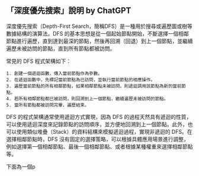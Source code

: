 
## 「深度優先搜索」說明 by ChatGPT

深度優先搜索（Depth-First Search，簡稱DFS）是一種用於搜尋或遍歷圖或樹等數據結構的演算法。DFS 的基本思想是從一個起始節點開始，不斷選擇一個相鄰節點進行遍歷，直到達到最深的節點，然後再回溯（回退）到上一個節點，並繼續遍歷未被訪問的節點，直到所有節點都被訪問。

常見的 DFS 程式架構如下：

```
1. 創建一個遞迴函數，傳入當前節點作為參數。
2. 在遞迴函數中，先標記當前節點為已訪問，並執行當前節點的相應操作。
3. 遍歷當前節點的所有相鄰節點，如果相鄰節點未被訪問，則遞迴調用該節點為新的當前節點。
4. 若所有相鄰節點都已被訪問，則回溯到上一個節點，繼續遍歷未被訪問的節點。
5. 當所有節點都被訪問完畢，遍歷結束。
```

DFS 的程式架構通常使用遞迴方式實現，因為 DFS 的過程天然具有遞迴的性質，可以使用遞迴深度來記錄節點的訪問順序，並方便地回溯到上一個節點。此外，也可以使用類似堆疊（Stack）的資料結構來模擬遞迴過程，實現非遞迴的 DFS。在選擇相鄰節點時，DFS 沒有固定的選擇策略，可以根據具體應用場景進行調整，例如選擇第一個相鄰節點、最後一個相鄰節點、或者根據某種權重來選擇相鄰節點等。


下面為一個p
